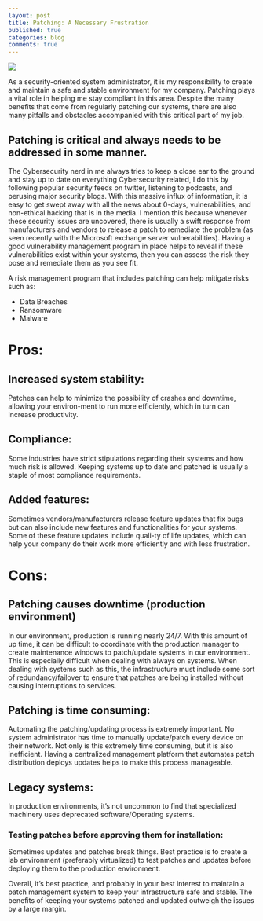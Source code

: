 ```yaml
---
layout: post
title: Patching: A Necessary Frustration 
published: true
categories: blog
comments: true
---
```


![]({{site.baseurl}}/images/patching.png)

As a security-oriented system administrator, it is my responsibility to create and maintain a safe and stable environment for my company. Patching plays a vital role in helping me stay compliant in this area. Despite the many benefits that come from regularly patching our systems, there are also many pitfalls and obstacles accompanied with this critical part of my job.

## Patching is critical and always needs to be addressed in some manner.
The Cybersecurity nerd in me always tries to keep a close ear to the ground and stay up to date on everything Cybersecurity related, I do this by following popular security feeds on twitter, listening to podcasts, and perusing major security blogs. With this massive influx of information, it is easy to get swept away with all the news about 0-days, vulnerabilities, and non-ethical hacking that is in the media. I mention this because whenever these security issues are uncovered, there is usually a swift response from manufacturers and vendors to release a patch to remediate the problem (as seen recently with the Microsoft exchange server vulnerabilities). Having a good vulnerability management program in place helps to reveal if these vulnerabilities exist within your systems, then you can assess the risk they pose and remediate them as you see fit. 

A risk management program that includes patching can help mitigate risks such as:
-	Data Breaches
-	Ransomware
-	Malware

# Pros:

## Increased system stability: 
Patches can help to minimize the possibility of crashes and downtime, allowing your environ-ment to run more efficiently, which in turn can increase productivity. 

## Compliance:
Some industries have strict stipulations regarding their systems and how much risk is allowed. Keeping systems up to date and patched is usually a staple of most compliance requirements. 

## Added features:
Sometimes vendors/manufacturers release feature updates that fix bugs but can also include new features and functionalities for your systems. Some of these feature updates include quali-ty of life updates, which can help your company do their work more efficiently and with less frustration. 

# Cons:

## Patching causes downtime (production environment)

In our environment, production is running nearly 24/7. With this amount of up time, it can be difficult to coordinate with the production manager to create maintenance windows to patch/update systems in our environment. This is especially difficult when dealing with always on systems. When dealing with systems such as this, the infrastructure must include some sort of redundancy/failover to ensure that patches are being installed without causing interruptions to services.  

## Patching is time consuming:

Automating the patching/updating process is extremely important. No system administrator has time to manually update/patch every device on their network. Not only is this extremely time consuming, but it is also inefficient. Having a centralized management platform that automates patch distribution deploys updates helps to make this process manageable. 

## Legacy systems: 

In production environments, it’s not uncommon to find that specialized machinery uses deprecated software/Operating systems.


### Testing patches before approving them for installation: 

Sometimes updates and patches break things. Best practice is to create a lab environment (preferably virtualized) to test patches and updates before deploying them to the production environment. 

Overall, it’s best practice, and probably in your best interest to maintain a patch management system to keep your infrastructure safe and stable. The benefits of keeping your systems patched and updated outweigh the issues by a large margin. 
